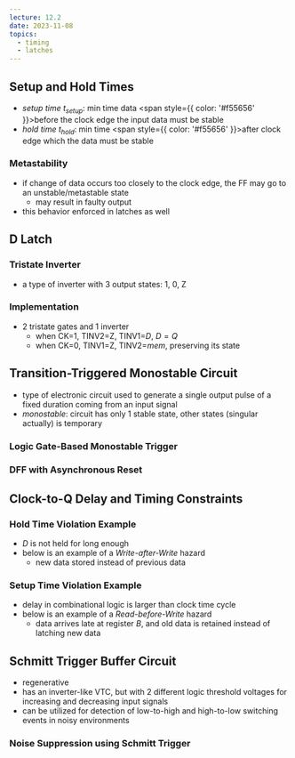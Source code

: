 ```yaml
---
lecture: 12.2
date: 2023-11-08
topics:
  - timing
  - latches
---
```

## Setup and Hold Times
- *setup time $t_{setup}$*: min time data <span style={{ color: '#f55656' }}>before</span> the clock edge the input data must be stable
- *hold time $t_{hold}$*: min time <span style={{ color: '#f55656' }}>after</span> clock edge which the data must be stable
	<!-- ![Image](/attachments/Pasted%image%20231116174103.png) -->
### Metastability
- if change of data occurs too closely to the clock edge, the FF may go to an unstable/metastable state
	- may result in faulty output
- this behavior enforced in latches as well
## D Latch
### Tristate Inverter
- a type of inverter with 3 output states: 1, 0, Z
### Implementation
- 2 tristate gates and 1 inverter
	<!-- ![Image](/attachments/Pasted%image%20231116180656.png) -->
	- when CK=1, TINV2=Z, TINV1=$D$, $D=Q$
	- when CK=0, TINV1=Z, TINV2=*mem*, preserving its state
## Transition-Triggered Monostable Circuit
- type of electronic circuit used to generate a single output pulse of a fixed duration coming from an input signal
- *monostable*: circuit has only 1 stable state, other states (singular actually) is temporary
	<!-- ![Image](/attachments/Pasted%image%20231116181441.png) -->
### Logic Gate-Based Monostable Trigger
<!-- ![Image](/attachments/Pasted%image%20231116181506.png) -->
### DFF with Asynchronous Reset
<!-- ![Image](/attachments/Pasted%image%20231116181527.png) -->
## Clock-to-Q Delay and Timing Constraints
<!-- ![Image](/attachments/Pasted%image%20231116181600.png) -->
<!-- ![Image](/attachments/Pasted%image%20231116181613.png|350) -->
### Hold Time Violation Example
- $D$ is not held for long enough
- below is an example of a *Write-after-Write* hazard
	<!-- ![Image](/attachments/Pasted%image%20231116181749.png|500) -->
	- new data stored instead of previous data
### Setup Time Violation Example
- delay in combinational logic is larger than clock time cycle
- below is an example of a *Read-before-Write* hazard
	<!-- ![Image](/attachments/Pasted%image%20231116183032.png|500) -->
	- data arrives late at register $B$, and old data is retained instead of latching new data
## Schmitt Trigger Buffer Circuit
- regenerative
	<!-- ![Image](/attachments/Pasted%image%20231116183217.png|200) -->
- has an inverter-like VTC, but with 2 different logic threshold voltages for increasing and decreasing input signals
	<!-- ![Image](/attachments/Pasted%image%20231116183201.png|300) -->
- can be utilized for detection of low-to-high and high-to-low switching events in noisy environments
### Noise Suppression using Schmitt Trigger
<!-- ![Image](/attachments/Pasted%image%20231116183308.png) -->
